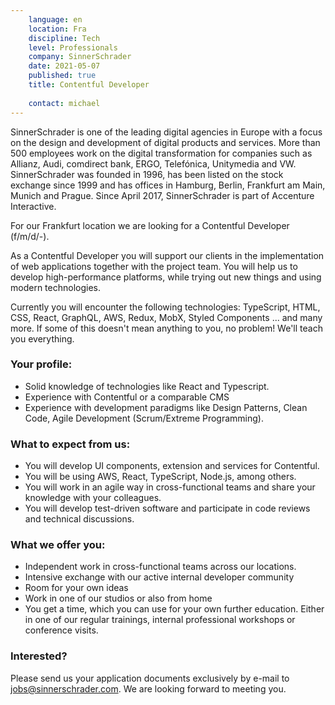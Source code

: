 ```yaml
---
    language: en
    location: Fra
    discipline: Tech
    level: Professionals
    company: SinnerSchrader
    date: 2021-05-07
    published: true
    title: Contentful Developer
     
    contact: michael
---
```


SinnerSchrader is one of the leading digital agencies in Europe with a focus on the design and development of digital products and services. More than 500 employees work on the digital transformation for companies such as Allianz, Audi, comdirect bank, ERGO, Telefónica, Unitymedia and VW. SinnerSchrader was founded in 1996, has been listed on the stock exchange since 1999 and has offices in Hamburg, Berlin, Frankfurt am Main, Munich and Prague. Since April 2017, SinnerSchrader is part of Accenture Interactive.

For our Frankfurt location we are looking for a Contentful Developer (f/m/d/-).

As a Contentful Developer you will support our clients in the implementation of web applications together with the project team. You will help us to develop high-performance platforms, while trying out new things and using modern technologies.

Currently you will encounter the following technologies: TypeScript, HTML, CSS, React, GraphQL, AWS, Redux, MobX, Styled Components ... and many more. If some of this doesn't mean anything to you, no problem! We'll teach you everything.

### Your profile:

- Solid knowledge of technologies like React and Typescript.
- Experience with Contentful or a comparable CMS
- Experience with development paradigms like Design Patterns, Clean Code, Agile Development (Scrum/Extreme Programming).

### What to expect from us:

- You will develop UI components, extension and services for Contentful.
- You will be using AWS, React, TypeScript, Node.js, among others.
- You will work in an agile way in cross-functional teams and share your knowledge with your colleagues.
- You will develop test-driven software and participate in code reviews and technical discussions.

### What we offer you:

- Independent work in cross-functional teams across our locations.
- Intensive exchange with our active internal developer community
- Room for your own ideas
- Work in one of our studios or also from home
- You get a time, which you can use for your own further education. Either in one of our regular trainings, internal professional workshops or conference visits.

### Interested?

Please send us your application documents exclusively by e-mail to jobs@sinnerschrader.com. We are looking forward to meeting you. 
